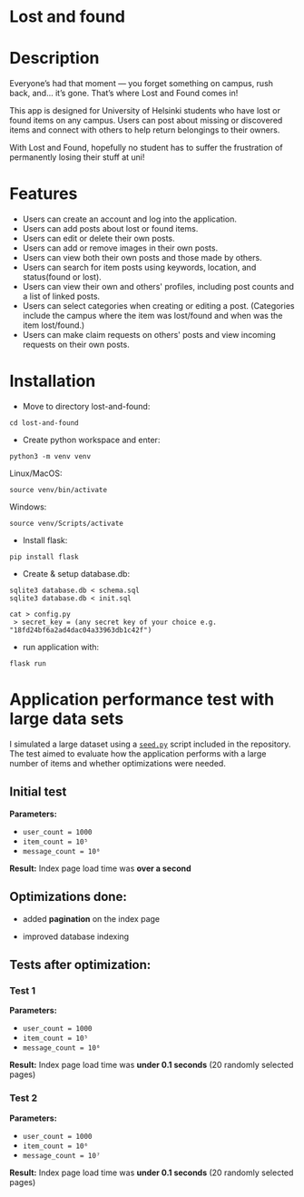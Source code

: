 # Lost and found

# Description
Everyone’s had that moment — you forget something on campus, rush back, and... it’s gone. That’s where Lost and Found comes in!

This app is designed for University of Helsinki students who have lost or found items on any campus. Users can post about missing or discovered items and connect with others to help return belongings to their owners.

With Lost and Found, hopefully no student has to suffer the frustration of permanently losing their stuff at uni!


# Features
* Users can create an account and log into the application.
* Users can add posts about lost or found items.
* Users can edit or delete their own posts.
* Users can add or remove images in their own posts.
* Users can view both their own posts and those made by others.
* Users can search for item posts using keywords, location, and status(found or lost).
* Users can view their own and others' profiles, including post counts and a list of linked posts.
* Users can select categories when creating or editing a post. (Categories include the campus where the item was lost/found and when was the item lost/found.)
* Users can make claim requests on others' posts and view incoming requests on their own posts.
# Installation
- Move to directory lost-and-found:
```
cd lost-and-found
```
- Create python workspace and enter:
```
python3 -m venv venv
```
Linux/MacOS:
```
source venv/bin/activate
```
Windows:
```
source venv/Scripts/activate
```
- Install flask:
```
pip install flask
```
- Create & setup database.db:
```
sqlite3 database.db < schema.sql
sqlite3 database.db < init.sql
```
```
cat > config.py
 > secret_key = (any secret key of your choice e.g. "18fd24bf6a2ad4dac04a33963db1c42f")
```
- run application with:
```
flask run
```
# Application performance test with large data sets

I simulated a large dataset using a [`seed.py`](seed.py) script included in the repository. The test aimed to evaluate how the application performs with a large number of items and whether optimizations were needed.

## Initial test
**Parameters:**
* `user_count = 1000`
* `item_count = 10⁵`
* `message_count = 10⁶`

**Result:**
Index page load time was **over a second**

## Optimizations done:

- added **pagination** on the index page
  
- improved database indexing

## Tests after optimization:

### Test 1
**Parameters:**
* `user_count = 1000`
* `item_count = 10⁵`
* `message_count = 10⁶`

**Result:**
Index page load time was **under 0.1 seconds**
(20 randomly selected pages)

### Test 2
**Parameters:**
* `user_count = 1000`
* `item_count = 10⁶`
* `message_count = 10⁷`

**Result:**
Index page load time was **under 0.1 seconds**
(20 randomly selected pages)
